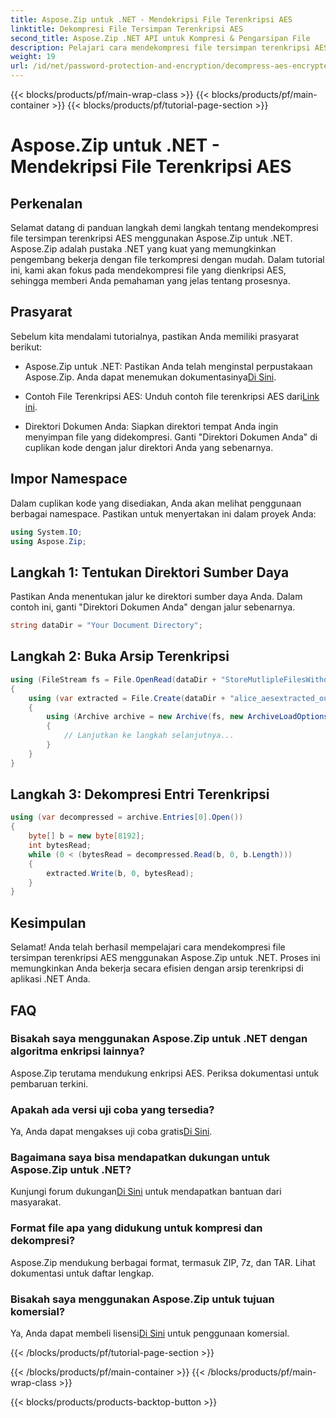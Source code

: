 ```yaml
---
title: Aspose.Zip untuk .NET - Mendekripsi File Terenkripsi AES
linktitle: Dekompresi File Tersimpan Terenkripsi AES
second_title: Aspose.Zip .NET API untuk Kompresi & Pengarsipan File
description: Pelajari cara mendekompresi file tersimpan terenkripsi AES di Aspose.Zip untuk .NET dengan panduan langkah demi langkah yang komprehensif ini. Tingkatkan keterampilan pengembangan .NET Anda hari ini!
weight: 19
url: /id/net/password-protection-and-encryption/decompress-aes-encrypted-stored-file/
---
```


{{< blocks/products/pf/main-wrap-class >}}
{{< blocks/products/pf/main-container >}}
{{< blocks/products/pf/tutorial-page-section >}}

# Aspose.Zip untuk .NET - Mendekripsi File Terenkripsi AES


## Perkenalan

Selamat datang di panduan langkah demi langkah tentang mendekompresi file tersimpan terenkripsi AES menggunakan Aspose.Zip untuk .NET. Aspose.Zip adalah pustaka .NET yang kuat yang memungkinkan pengembang bekerja dengan file terkompresi dengan mudah. Dalam tutorial ini, kami akan fokus pada mendekompresi file yang dienkripsi AES, sehingga memberi Anda pemahaman yang jelas tentang prosesnya.

## Prasyarat

Sebelum kita mendalami tutorialnya, pastikan Anda memiliki prasyarat berikut:

-  Aspose.Zip untuk .NET: Pastikan Anda telah menginstal perpustakaan Aspose.Zip. Anda dapat menemukan dokumentasinya[Di Sini](https://reference.aspose.com/zip/net/).

-  Contoh File Terenkripsi AES: Unduh contoh file terenkripsi AES dari[Link ini](https://releases.aspose.com/zip/net/).

- Direktori Dokumen Anda: Siapkan direktori tempat Anda ingin menyimpan file yang didekompresi. Ganti "Direktori Dokumen Anda" di cuplikan kode dengan jalur direktori Anda yang sebenarnya.

## Impor Namespace

Dalam cuplikan kode yang disediakan, Anda akan melihat penggunaan berbagai namespace. Pastikan untuk menyertakan ini dalam proyek Anda:

```csharp
using System.IO;
using Aspose.Zip;
```

## Langkah 1: Tentukan Direktori Sumber Daya

Pastikan Anda menentukan jalur ke direktori sumber daya Anda. Dalam contoh ini, ganti "Direktori Dokumen Anda" dengan jalur sebenarnya.

```csharp
string dataDir = "Your Document Directory";
```

## Langkah 2: Buka Arsip Terenkripsi

```csharp
using (FileStream fs = File.OpenRead(dataDir + "StoreMutlipleFilesWithoutCompressionWithPassword_out.zip"))
{
    using (var extracted = File.Create(dataDir + "alice_aesextracted_out.txt"))
    {
        using (Archive archive = new Archive(fs, new ArchiveLoadOptions() { DecryptionPassword = "p@s$" }))
        {
            // Lanjutkan ke langkah selanjutnya...
        }
    }
}
```

## Langkah 3: Dekompresi Entri Terenkripsi

```csharp
using (var decompressed = archive.Entries[0].Open())
{
    byte[] b = new byte[8192];
    int bytesRead;
    while (0 < (bytesRead = decompressed.Read(b, 0, b.Length)))
    {
        extracted.Write(b, 0, bytesRead);
    }
}
```

## Kesimpulan

Selamat! Anda telah berhasil mempelajari cara mendekompresi file tersimpan terenkripsi AES menggunakan Aspose.Zip untuk .NET. Proses ini memungkinkan Anda bekerja secara efisien dengan arsip terenkripsi di aplikasi .NET Anda.

## FAQ

### Bisakah saya menggunakan Aspose.Zip untuk .NET dengan algoritma enkripsi lainnya?
Aspose.Zip terutama mendukung enkripsi AES. Periksa dokumentasi untuk pembaruan terkini.

### Apakah ada versi uji coba yang tersedia?
 Ya, Anda dapat mengakses uji coba gratis[Di Sini](https://releases.aspose.com/).

### Bagaimana saya bisa mendapatkan dukungan untuk Aspose.Zip untuk .NET?
 Kunjungi forum dukungan[Di Sini](https://forum.aspose.com/c/zip/37) untuk mendapatkan bantuan dari masyarakat.

### Format file apa yang didukung untuk kompresi dan dekompresi?
Aspose.Zip mendukung berbagai format, termasuk ZIP, 7z, dan TAR. Lihat dokumentasi untuk daftar lengkap.

### Bisakah saya menggunakan Aspose.Zip untuk tujuan komersial?
 Ya, Anda dapat membeli lisensi[Di Sini](https://purchase.aspose.com/buy) untuk penggunaan komersial.


{{< /blocks/products/pf/tutorial-page-section >}}

{{< /blocks/products/pf/main-container >}}
{{< /blocks/products/pf/main-wrap-class >}}

{{< blocks/products/products-backtop-button >}}
